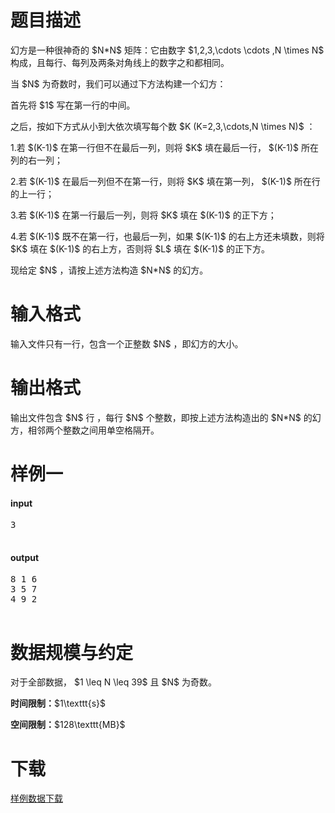 # 题目描述

<p>幻方是一种很神奇的 $N*N$ 矩阵：它由数字 $1,2,3,\cdots \cdots ,N \times N$ 构成，且每行、每列及两条对角线上的数字之和都相同。</p>
<p>当 $N$ 为奇数时，我们可以通过下方法构建一个幻方：</p>
<p>首先将 $1$ 写在第一行的中间。</p>
<p>之后，按如下方式从小到大依次填写每个数 $K (K=2,3,\cdots,N \times N)$ ：</p>
<p>1.若 $(K-1)$ 在第一行但不在最后一列，则将 $K$ 填在最后一行， $(K-1)$ 所在列的右一列；</p>
<p>2.若 $(K-1)$ 在最后一列但不在第一行，则将 $K$ 填在第一列， $(K-1)$ 所在行的上一行；</p>
<p>3.若 $(K-1)$ 在第一行最后一列，则将 $K$ 填在 $(K-1)$ 的正下方；</p>
<p>4.若 $(K-1)$ 既不在第一行，也最后一列，如果 $(K-1)$ 的右上方还未填数，则将 $K$ 填在 $(K-1)$ 的右上方，否则将 $L$ 填在 $(K-1)$ 的正下方。</p>
<p>现给定 $N$ ，请按上述方法构造 $N*N$ 的幻方。</p>

# 输入格式


<p>输入文件只有一行，包含一个正整数 $N$ ，即幻方的大小。</p>

# 输出格式


<p>输出文件包含 $N$ 行 ，每行 $N$ 个整数，即按上述方法构造出的 $N*N$ 的幻方，相邻两个整数之间用单空格隔开。</p>

# 样例一


<h4>input</h4>
<pre>3

</pre>

<h4>output</h4>
<pre>8 1 6
3 5 7
4 9 2

</pre>


# 数据规模与约定


<p>对于全部数据， $1 \leq N \leq 39$ 且 $N$ 为奇数。</p>
<p><strong>时间限制：</strong>$1\texttt{s}$</p>
<p><strong>空间限制：</strong>$128\texttt{MB}$</p>

# 下载


<p><a href="/download.php?type=problem&amp;id=145">样例数据下载</a></p>
